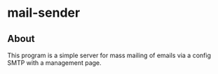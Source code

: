 # mail-sender

## About
This program is a simple server for mass mailing of emails via a config SMTP with a management page.
